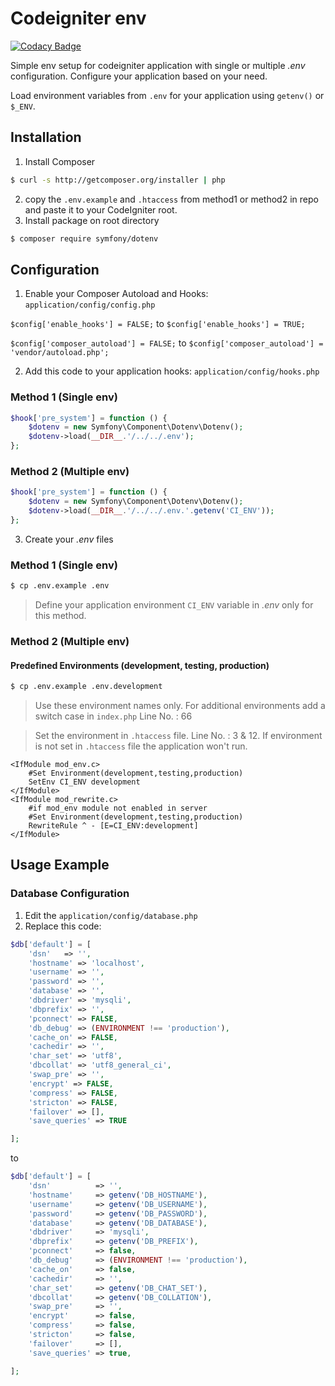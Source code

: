 # Codeigniter env

[![Codacy Badge](https://api.codacy.com/project/badge/Grade/c6a897f69d6c4929bdc5220555576a14)](https://www.codacy.com/manual/yoga-dev/codeigniter-env)

Simple env setup for codeigniter application with single or multiple _.env_ configuration. Configure your application based on your need.

Load environment variables from `.env` for your application using `getenv()` or `$_ENV`.

## Installation

1. Install Composer

```sh
$ curl -s http://getcomposer.org/installer | php
```

2. copy the `.env.example` and `.htaccess` from method1 or method2 in repo and paste it to your CodeIgniter root.
3. Install package on root directory

```sh
$ composer require symfony/dotenv
```

## Configuration

1. Enable your Composer Autoload and Hooks: `application/config/config.php`

`$config['enable_hooks'] = FALSE;` to `$config['enable_hooks'] = TRUE;`

`$config['composer_autoload'] = FALSE;` to `$config['composer_autoload'] = 'vendor/autoload.php';`

2. Add this code to your application hooks: `application/config/hooks.php`

### Method 1 (Single env)

```php
$hook['pre_system'] = function () {
    $dotenv = new Symfony\Component\Dotenv\Dotenv();
    $dotenv->load(__DIR__.'/../../.env');
};
```
### Method 2 (Multiple env)

```php
$hook['pre_system'] = function () {
    $dotenv = new Symfony\Component\Dotenv\Dotenv();
    $dotenv->load(__DIR__.'/../../.env.'.getenv('CI_ENV'));
};
```

3. Create your _.env_ files

### Method 1 (Single env)

```sh
$ cp .env.example .env
```

> Define your application environment `CI_ENV` variable in _.env_ only for this method.

### Method 2 (Multiple env) 
#### Predefined Environments (development, testing, production)

```sh
$ cp .env.example .env.development
```

> Use these environment names only. For additional environments add a switch case in `index.php` Line No. : 66

> Set the environment in `.htaccess` file. Line No. : 3 & 12. If environment is not set in `.htaccess` file the application won\'t run.

```apacheconf
<IfModule mod_env.c>
    #Set Environment(development,testing,production)
    SetEnv CI_ENV development
</IfModule>
<IfModule mod_rewrite.c>
    #if mod_env module not enabled in server
    #Set Environment(development,testing,production)
    RewriteRule ^ - [E=CI_ENV:development]
</IfModule>
```

## Usage Example

### Database Configuration

1. Edit the `application/config/database.php`
2. Replace this code:

```php
$db['default'] = [
	'dsn'	=> '',
	'hostname' => 'localhost',
	'username' => '',
	'password' => '',
	'database' => '',
	'dbdriver' => 'mysqli',
	'dbprefix' => '',
	'pconnect' => FALSE,
	'db_debug' => (ENVIRONMENT !== 'production'),
	'cache_on' => FALSE,
	'cachedir' => '',
	'char_set' => 'utf8',
	'dbcollat' => 'utf8_general_ci',
	'swap_pre' => '',
	'encrypt' => FALSE,
	'compress' => FALSE,
	'stricton' => FALSE,
	'failover' => [],
	'save_queries' => TRUE

];
```

to

```php
$db['default'] = [
    'dsn'          => '',
    'hostname'     => getenv('DB_HOSTNAME'),
    'username'     => getenv('DB_USERNAME'),
    'password'     => getenv('DB_PASSWORD'),
    'database'     => getenv('DB_DATABASE'),
    'dbdriver'     => 'mysqli',
    'dbprefix'     => getenv('DB_PREFIX'),
    'pconnect'     => false,
    'db_debug'     => (ENVIRONMENT !== 'production'),
    'cache_on'     => false,
    'cachedir'     => '',
    'char_set'     => getenv('DB_CHAT_SET'),
    'dbcollat'     => getenv('DB_COLLATION'),
    'swap_pre'     => '',
    'encrypt'      => false,
    'compress'     => false,
    'stricton'     => false,
    'failover'     => [],
    'save_queries' => true,

];
```